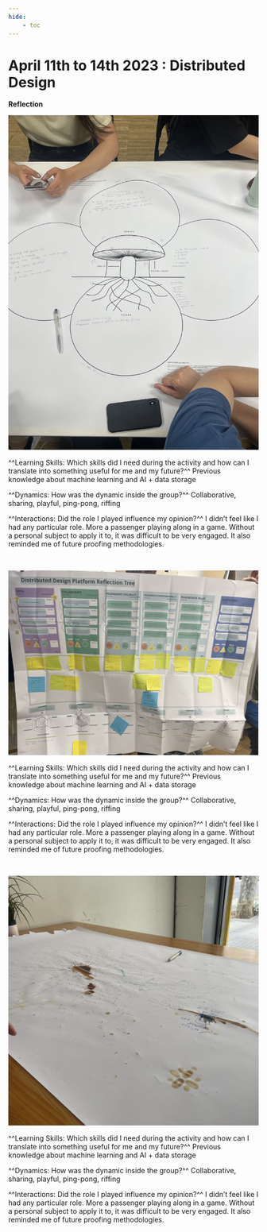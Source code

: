 ```yaml
---
hide:
    - toc
---
```


# April 11th to 14th 2023 : Distributed Design

**Reflection**

![](../images//mushroom.jpeg)

^^Learning Skills: Which skills did I need during the activity and how can I translate into something useful for me and my future?^^
Previous knowledge about machine learning and AI + data storage 



^^Dynamics: How was the dynamic inside the group?^^
Collaborative, sharing, playful, ping-pong, riffing 


^^Interactions: Did the role I played influence my opinion?^^
I didn’t feel like I had any particular role. More a passenger playing along in a game. Without a personal subject to apply it to, it was difficult to be very engaged. It also reminded me of future proofing methodologies. 


<br>

![](../images//reflectiontree.jpeg)


^^Learning Skills: Which skills did I need during the activity and how can I translate into something useful for me and my future?^^
Previous knowledge about machine learning and AI + data storage 


^^Dynamics: How was the dynamic inside the group?^^
Collaborative, sharing, playful, ping-pong, riffing 


^^Interactions: Did the role I played influence my opinion?^^
I didn’t feel like I had any particular role. More a passenger playing along in a game. Without a personal subject to apply it to, it was difficult to be very engaged. It also reminded me of future proofing methodologies. 


<br>

![](../images//curiosity.jpeg)


^^Learning Skills: Which skills did I need during the activity and how can I translate into something useful for me and my future?^^
Previous knowledge about machine learning and AI + data storage 


^^Dynamics: How was the dynamic inside the group?^^
Collaborative, sharing, playful, ping-pong, riffing 


^^Interactions: Did the role I played influence my opinion?^^
I didn’t feel like I had any particular role. More a passenger playing along in a game. Without a personal subject to apply it to, it was difficult to be very engaged. It also reminded me of future proofing methodologies. 
